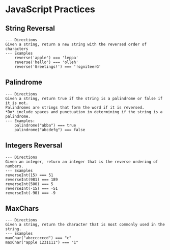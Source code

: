 # JavaScript Practices

## String Reversal

    --- Directions
    Given a string, return a new string with the reversed order of characters
    --- Examples
        reverse('apple') === 'leppa'
        reverse('hello') === 'olleh'
        reverse('Greetings!') === '!sgniteerG'

## Palindrome

    --- Directions
    Given a string, return true if the string is a palindrome or false if it is not.
    Palindromes are strings that form the word if it is reversed.
    *Do* include spaces and punctuation in determining if the string is a palindrome.
    --- Examples:
        palindrome("abba") === true
        palindrome("abcdefg") === false

## Integers Reversal

    --- Directions
    Given an integer, return an integer that is the reverse ordering of numbers.
    --- Examples
    reverseInt(15) === 51
    reverseInt(981) === 189
    reverseInt(500) === 5
    reverseInt(-15) === -51
    reverseInt(-90) === -9

## MaxChars

    --- Directions
    Given a string, return the character that is most commonly used in the string.
    --- Examples
    maxChar("abcccccccd") === "c"
    maxChar("apple 1231111") === "1"
